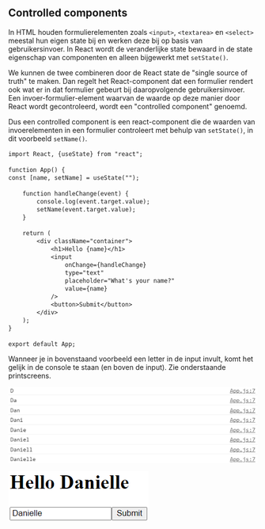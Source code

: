 ## Controlled components

In HTML houden formulierelementen zoals `<input>`, `<textarea>` en `<select>` meestal hun eigen state bij en werken deze bij op basis van gebruikersinvoer. In React wordt de veranderlijke state bewaard in de state eigenschap van componenten en alleen bijgewerkt met `setState()`.

We kunnen de twee combineren door de React state de "single source of truth" te maken. Dan regelt het React-component dat een formulier rendert ook wat er in dat formulier gebeurt bij daaropvolgende gebruikersinvoer. Een invoer-formulier-element waarvan de waarde op deze manier door React wordt gecontroleerd, wordt een "controlled component" genoemd.

Dus een controlled component is een react-component die de waarden van invoerelementen in een formulier controleert met behulp van `setState()`, in dit voorbeeld `setName()`.

    import React, {useState} from "react";
    
    function App() {
    const [name, setName] = useState("");
    
        function handleChange(event) {
            console.log(event.target.value);
            setName(event.target.value);
        }
    
        return (
            <div className="container">
                <h1>Hello {name}</h1>
                <input
                    onChange={handleChange}
                    type="text"
                    placeholder="What's your name?"
                    value={name}
                />
                <button>Submit</button>
            </div>
        );
    }
    
    export default App;

Wanneer je in bovenstaand voorbeeld een letter in de input invult, komt het gelijk in de console te staan (en boven de input). Zie onderstaande printscreens.

![img.png](assets/img2.png)

![img.png](assets/img3.png)
